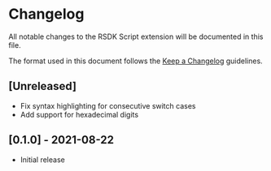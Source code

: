 # Changelog

All notable changes to the RSDK Script extension will be documented in this file.

The format used in this document follows the [Keep a Changelog](http://keepachangelog.com/) guidelines.

## [Unreleased]

- Fix syntax highlighting for consecutive switch cases
- Add support for hexadecimal digits

## [0.1.0] - 2021-08-22

- Initial release
